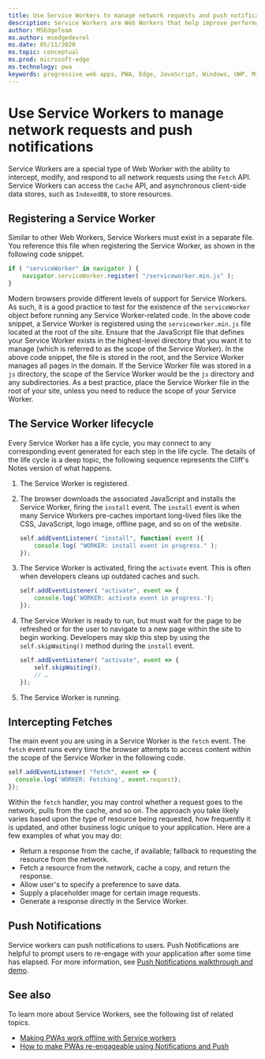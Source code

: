 ```yaml
---
title: Use Service Workers to manage network requests and push notifications
description: Service Workers are Web Workers that help improve performance, respond to varying network conditions, and increase connectivity with your web application.
author: MSEdgeTeam
ms.author: msedgedevrel
ms.date: 05/11/2020
ms.topic: conceptual
ms.prod: microsoft-edge
ms.technology: pwa
keywords: progressive web apps, PWA, Edge, JavaScript, Windows, UWP, Microsoft Store
---
```


# Use Service Workers to manage network requests and push notifications

Service Workers are a special type of Web Worker with the ability to intercept, modify, and respond to all network requests using the `Fetch` API.  Service Workers can access the `Cache` API, and asynchronous client-side data stores, such as `IndexedDB`, to store resources.  

## Registering a Service Worker  

Similar to other Web Workers, Service Workers must exist in a separate file. You reference this file when registering the Service Worker, as shown in the following code snippet.  

```javascript
if ( "serviceWorker" in navigator ) {
    navigator.serviceWorker.register( "/serviceworker.min.js" );
}
```  

Modern browsers provide different levels of support for Service Workers. As such, it is a good practice to test for the existence of the `serviceWorker` object before running any Service Worker-related code. In the above code snippet, a Service Worker is registered using the `serviceworker.min.js` file located at the root of the site. Ensure that the JavaScript file that defines your Service Worker exists in the highest-level directory that you want it to manage \(which is referred to as the scope of the Service Worker\).  In the above code snippet, the file is stored in the root, and the Service Worker manages all pages in the domain. If the Service Worker file was stored in a `js` directory, the scope of the Service Worker would be the `js` directory and any subdirectories.  As a best practice, place the Service Worker file in the root of your site, unless you need to reduce the scope of your Service Worker.  

## The Service Worker lifecycle  

Every Service Worker has a life cycle, you may connect to any corresponding event generated for each step in the life cycle.  The details of the life cycle is a deep topic, the following sequence represents the Cliff's Notes version of what happens.  

1.  The Service Worker is registered.  
1.  The browser downloads the associated JavaScript and installs the Service Worker, firing the `install` event.  The `install` event is when many Service Workers pre-caches important long-lived files like the CSS, JavaScript, logo image, offline page, and so on of the website.  
    
    ```javascript
    self.addEventListener( "install", function( event ){
        console.log( "WORKER: install event in progress." );
    });
    ```  
    
1.  The Service Worker is activated, firing the `activate` event.  This is often when developers cleans up outdated caches and such.  
    
    ```javascript
    self.addEventListener( "activate", event => {
        console.log('WORKER: activate event in progress.');
    });
    ```  
    
1.  The Service Worker is ready to run, but must wait for the page to be refreshed or for the user to navigate to a new page within the site to begin working.  Developers may skip this step by using the `self.skipWaiting()` method during the `install` event.  
    
    ```javascript
    self.addEventListener( "activate", event => {
        self.skipWaiting();
        // …
    });
    ```
    
1.  The Service Worker is running.  <!-- 🎉 -->   
    
## Intercepting Fetches  

The main event you are using in a Service Worker is the `fetch` event.  The `fetch` event runs every time the browser attempts to access content within the scope of the Service Worker in the following code.  

```javascript
self.addEventListener( "fetch", event => {
  console.log('WORKER: Fetching', event.request);
});
```  

Within the `fetch` handler, you may control whether a request goes to the network, pulls from the cache, and so on.  The approach you take likely varies based upon the type of resource being requested, how frequently it is updated, and other business logic unique to your application.  Here are a few examples of what you may do:  

*   Return a response from the cache, if available; fallback to requesting the resource from the network.  
*   Fetch a resource from the network, cache a copy, and return the response.
*   Allow user's to specify a preference to save data. 
*   Supply a placeholder image for certain image requests.  
*   Generate a response directly in the Service Worker.  

## Push Notifications  

Service workers can push notifications to users. Push Notifications are helpful to prompt users to re-engage with your application after some time has elapsed. For more information, see [Push Notifications walkthrough and demo][AzurewebsitesWebpushdemo].  

## See also  

To learn more about Service Workers, see the following list of related topics.  

*   [Making PWAs work offline with Service workers][MDNPwasMakingOfflineServiceWorkers]  
*   [How to make PWAs re-engageable using Notifications and Push][MDNPwasMakeReengageablesingNotificationsPush]  

<!-- links -->  

[AzurewebsitesWebpushdemo]: https://webpushdemo.azurewebsites.net "Web Push Notifications |  Microsoft Edge Demos"  

[MDNPwasMakingOfflineServiceWorkers]: https://developer.mozilla.org/docs/Web/Progressive_web_apps/Offline_Service_workers "Making PWAs work offline with Service workers - PWAs | MDN"  
[MDNPwasMakeReengageablesingNotificationsPush]: https://developer.mozilla.org/docs/Web/Progressive_web_apps/Re-engageable_Notifications_Push "How to make PWAs re-engageable using Notifications and Push - PWAs | MDN"  
